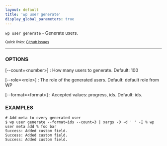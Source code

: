 ```yaml
---
layout: default
title: 'wp user generate'
display_global_parameters: true
---
```


`wp user generate` - Generate users.

<small>Quick links: <a href="https://github.com/wp-cli/wp-cli/issues?q=is%3Aopen+label%3Acommand%3Auser-generate+sort%3Aupdated-desc">Github issues</a></small>

<hr />

### OPTIONS

[\--count=&lt;number&gt;]
: How many users to generate. Default: 100

[\--role=&lt;role&gt;]
: The role of the generated users. Default: default role from WP

[\--format=&lt;format&gt;]
: Accepted values: progress, ids. Default: ids.

### EXAMPLES

    # Add meta to every generated user
    $ wp user generate --format=ids --count=3 | xargs -0 -d ' ' -I % wp user meta add % foo bar
    Success: Added custom field.
    Success: Added custom field.
    Success: Added custom field.




